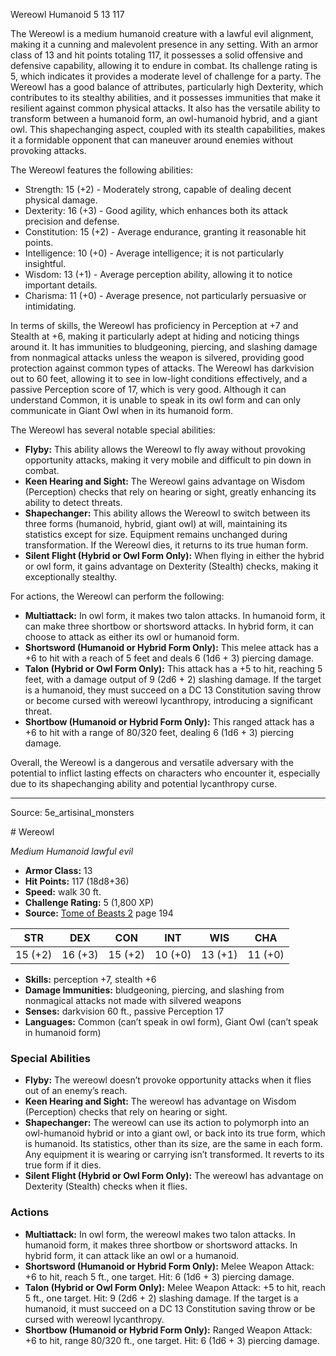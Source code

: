 <MonsterName/>Wereowl</MonsterName>
<CreatureType/>Humanoid</CreatureType>
<CR/>5</CR>
<AC/>13</AC>
<HP/>117</HP>
<summary>The Wereowl is a medium humanoid creature with a lawful evil alignment, making it a cunning and malevolent presence in any setting. With an armor class of 13 and hit points totaling 117, it possesses a solid offensive and defensive capability, allowing it to endure in combat. Its challenge rating is 5, which indicates it provides a moderate level of challenge for a party. The Wereowl has a good balance of attributes, particularly high Dexterity, which contributes to its stealthy abilities, and it possesses immunities that make it resilient against common physical attacks. It also has the versatile ability to transform between a humanoid form, an owl-humanoid hybrid, and a giant owl. This shapechanging aspect, coupled with its stealth capabilities, makes it a formidable opponent that can maneuver around enemies without provoking attacks.</summary>

<detail>

The Wereowl features the following abilities: 

- Strength: 15 (+2) - Moderately strong, capable of dealing decent physical damage.
- Dexterity: 16 (+3) - Good agility, which enhances both its attack precision and defense.
- Constitution: 15 (+2) - Average endurance, granting it reasonable hit points.
- Intelligence: 10 (+0) - Average intelligence; it is not particularly insightful.
- Wisdom: 13 (+1) - Average perception ability, allowing it to notice important details.
- Charisma: 11 (+0) - Average presence, not particularly persuasive or intimidating.

In terms of skills, the Wereowl has proficiency in Perception at +7 and Stealth at +6, making it particularly adept at hiding and noticing things around it. It has immunities to bludgeoning, piercing, and slashing damage from nonmagical attacks unless the weapon is silvered, providing good protection against common types of attacks. The Wereowl has darkvision out to 60 feet, allowing it to see in low-light conditions effectively, and a passive Perception score of 17, which is very good. Although it can understand Common, it is unable to speak in its owl form and can only communicate in Giant Owl when in its humanoid form.

The Wereowl has several notable special abilities:

- **Flyby:** This ability allows the Wereowl to fly away without provoking opportunity attacks, making it very mobile and difficult to pin down in combat.
- **Keen Hearing and Sight:** The Wereowl gains advantage on Wisdom (Perception) checks that rely on hearing or sight, greatly enhancing its ability to detect threats.
- **Shapechanger:** This ability allows the Wereowl to switch between its three forms (humanoid, hybrid, giant owl) at will, maintaining its statistics except for size. Equipment remains unchanged during transformation. If the Wereowl dies, it returns to its true human form.
- **Silent Flight (Hybrid or Owl Form Only):** When flying in either the hybrid or owl form, it gains advantage on Dexterity (Stealth) checks, making it exceptionally stealthy.

For actions, the Wereowl can perform the following:

- **Multiattack:** In owl form, it makes two talon attacks. In humanoid form, it can make three shortbow or shortsword attacks. In hybrid form, it can choose to attack as either its owl or humanoid form.
- **Shortsword (Humanoid or Hybrid Form Only):** This melee attack has a +6 to hit with a reach of 5 feet and deals 6 (1d6 + 3) piercing damage.
- **Talon (Hybrid or Owl Form Only):** This attack has a +5 to hit, reaching 5 feet, with a damage output of 9 (2d6 + 2) slashing damage. If the target is a humanoid, they must succeed on a DC 13 Constitution saving throw or become cursed with wereowl lycanthropy, introducing a significant threat.
- **Shortbow (Humanoid or Hybrid Form Only):** This ranged attack has a +6 to hit with a range of 80/320 feet, dealing 6 (1d6 + 3) piercing damage.

Overall, the Wereowl is a dangerous and versatile adversary with the potential to inflict lasting effects on characters who encounter it, especially due to its shapechanging ability and potential lycanthropy curse.</detail>



---

Source: 5e_artisinal_monsters

<statblock>
# Wereowl

*Medium* *Humanoid* *lawful evil*

- **Armor Class:** 13
- **Hit Points:** 117 (18d8+36)
- **Speed:** walk 30 ft.
- **Challenge Rating:** 5 (1,800 XP)
- **Source:** [Tome of Beasts 2](https://koboldpress.com/kpstore/product/tome-of-beasts-2-for-5th-edition) page 194

| STR | DEX | CON | INT | WIS | CHA |
| --- | --- | --- | --- | --- | --- |
| 15 (+2) | 16 (+3) | 15 (+2) | 10 (+0) | 13 (+1) | 11 (+0) |

- **Skills:** perception +7, stealth +6
- **Damage Immunities:** bludgeoning, piercing, and slashing from nonmagical attacks not made with silvered weapons
- **Senses:** darkvision 60 ft., passive Perception 17
- **Languages:** Common (can’t speak in owl form), Giant Owl (can’t speak in humanoid form)

### Special Abilities

- **Flyby:** The wereowl doesn’t provoke opportunity attacks when it flies out of an enemy’s reach.
- **Keen Hearing and Sight:** The wereowl has advantage on Wisdom (Perception) checks that rely on hearing or sight.
- **Shapechanger:** The wereowl can use its action to polymorph into an owl-humanoid hybrid or into a giant owl, or back into its true form, which is humanoid. Its statistics, other than its size, are the same in each form. Any equipment it is wearing or carrying isn’t transformed. It reverts to its true form if it dies.
- **Silent Flight (Hybrid or Owl Form Only):** The wereowl has advantage on Dexterity (Stealth) checks when it flies.

### Actions

- **Multiattack:** In owl form, the wereowl makes two talon attacks. In humanoid form, it makes three shortbow or shortsword attacks. In hybrid form, it can attack like an owl or a humanoid.
- **Shortsword (Humanoid or Hybrid Form Only):** Melee Weapon Attack: +6 to hit, reach 5 ft., one target. Hit: 6 (1d6 + 3) piercing damage.
- **Talon (Hybrid or Owl Form Only):** Melee Weapon Attack: +5 to hit, reach 5 ft., one target. Hit: 9 (2d6 + 2) slashing damage. If the target is a humanoid, it must succeed on a DC 13 Constitution saving throw or be cursed with wereowl lycanthropy.
- **Shortbow (Humanoid or Hybrid Form Only):** Ranged Weapon Attack: +6 to hit, range 80/320 ft., one target. Hit: 6 (1d6 + 3) piercing damage.


</statblock>


